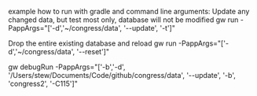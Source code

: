 example how to run with gradle and command line arguments:
Update any changed data, but test most only, database will not be modified
gw run -PappArgs="['-d','~/congress/data', '--update', '-t']"

Drop the entire existing database and reload
gw run -PappArgs="['-d','~/congress/data', '--reset']"


gw debugRun -PappArgs="['-b','-d', '/Users/stew/Documents/Code/github/congress/data', '--update', '-b', 'congress2', '-C115']"